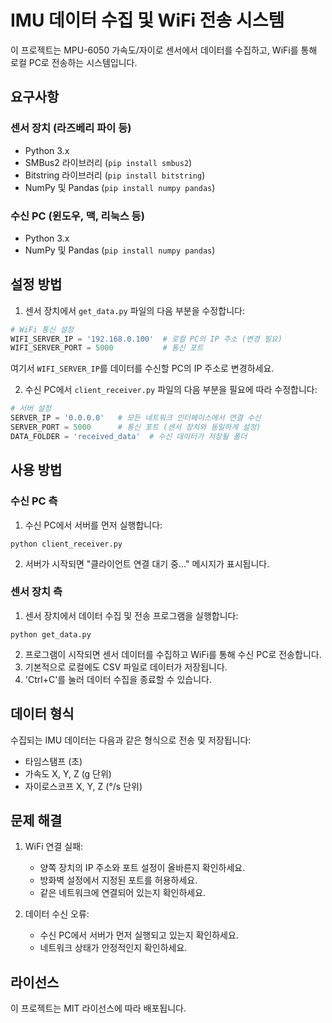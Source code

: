 # IMU 데이터 수집 및 WiFi 전송 시스템

이 프로젝트는 MPU-6050 가속도/자이로 센서에서 데이터를 수집하고, WiFi를 통해 로컬 PC로 전송하는 시스템입니다.

## 요구사항

### 센서 장치 (라즈베리 파이 등)
- Python 3.x
- SMBus2 라이브러리 (`pip install smbus2`)
- Bitstring 라이브러리 (`pip install bitstring`)
- NumPy 및 Pandas (`pip install numpy pandas`)

### 수신 PC (윈도우, 맥, 리눅스 등)
- Python 3.x
- NumPy 및 Pandas (`pip install numpy pandas`)

## 설정 방법

1. 센서 장치에서 `get_data.py` 파일의 다음 부분을 수정합니다:
```python
# WiFi 통신 설정
WIFI_SERVER_IP = '192.168.0.100'  # 로컬 PC의 IP 주소 (변경 필요)
WIFI_SERVER_PORT = 5000           # 통신 포트
```
여기서 `WIFI_SERVER_IP`를 데이터를 수신할 PC의 IP 주소로 변경하세요.

2. 수신 PC에서 `client_receiver.py` 파일의 다음 부분을 필요에 따라 수정합니다:
```python
# 서버 설정
SERVER_IP = '0.0.0.0'   # 모든 네트워크 인터페이스에서 연결 수신
SERVER_PORT = 5000      # 통신 포트 (센서 장치와 동일하게 설정)
DATA_FOLDER = 'received_data'  # 수신 데이터가 저장될 폴더
```

## 사용 방법

### 수신 PC 측
1. 수신 PC에서 서버를 먼저 실행합니다:
```
python client_receiver.py
```
2. 서버가 시작되면 "클라이언트 연결 대기 중..." 메시지가 표시됩니다.

### 센서 장치 측
1. 센서 장치에서 데이터 수집 및 전송 프로그램을 실행합니다:
```
python get_data.py
```
2. 프로그램이 시작되면 센서 데이터를 수집하고 WiFi를 통해 수신 PC로 전송합니다.
3. 기본적으로 로컬에도 CSV 파일로 데이터가 저장됩니다.
4. 'Ctrl+C'를 눌러 데이터 수집을 종료할 수 있습니다.

## 데이터 형식

수집되는 IMU 데이터는 다음과 같은 형식으로 전송 및 저장됩니다:
- 타임스탬프 (초)
- 가속도 X, Y, Z (g 단위)
- 자이로스코프 X, Y, Z (°/s 단위)

## 문제 해결

1. WiFi 연결 실패:
   - 양쪽 장치의 IP 주소와 포트 설정이 올바른지 확인하세요.
   - 방화벽 설정에서 지정된 포트를 허용하세요.
   - 같은 네트워크에 연결되어 있는지 확인하세요.

2. 데이터 수신 오류:
   - 수신 PC에서 서버가 먼저 실행되고 있는지 확인하세요.
   - 네트워크 상태가 안정적인지 확인하세요.

## 라이선스

이 프로젝트는 MIT 라이선스에 따라 배포됩니다.